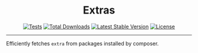 <h1 align="center">
    Extras
</h1>

<p align="center">
<a href="https://github.com/WoLfulus/extras"><img src="https://github.com/WoLfulus/extras/workflows/tests/badge.svg" alt="Tests"></a>
<a href="https://packagist.org/packages/wolfulus/extras"><img src="https://poser.pugx.org/wolfulus/extras/d/total.svg" alt="Total Downloads"></a>
<a href="https://packagist.org/packages/wolfulus/extras"><img src="https://poser.pugx.org/wolfulus/extras/v/stable.svg" alt="Latest Stable Version"></a>
<a href="https://packagist.org/packages/wolfulus/extras"><img src="https://poser.pugx.org/wolfulus/extras/license.svg" alt="License"></a>
</p>

---

Efficiently fetches `extra` from packages installed by composer.
